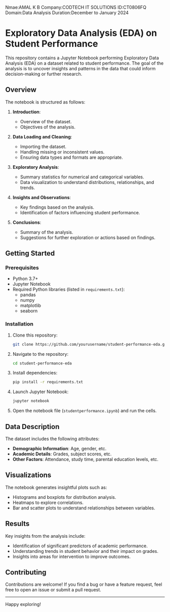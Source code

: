 Nmae:AMAL K B
Company:CODTECH IT SOLUTIONS
ID:CT0806FQ
Domain:Data Analysis
Duration:December to January 2024
# Exploratory Data Analysis (EDA) on Student Performance

This repository contains a Jupyter Notebook performing Exploratory Data Analysis (EDA) on a dataset related to student performance. The goal of the analysis is to uncover insights and patterns in the data that could inform decision-making or further research.

## Overview

The notebook is structured as follows:

1. **Introduction**:
   - Overview of the dataset.
   - Objectives of the analysis.

2. **Data Loading and Cleaning**:
   - Importing the dataset.
   - Handling missing or inconsistent values.
   - Ensuring data types and formats are appropriate.

3. **Exploratory Analysis**:
   - Summary statistics for numerical and categorical variables.
   - Data visualization to understand distributions, relationships, and trends.

4. **Insights and Observations**:
   - Key findings based on the analysis.
   - Identification of factors influencing student performance.

5. **Conclusions**:
   - Summary of the analysis.
   - Suggestions for further exploration or actions based on findings.

## Getting Started

### Prerequisites

- Python 3.7+
- Jupyter Notebook
- Required Python libraries (listed in `requirements.txt`):
  - pandas
  - numpy
  - matplotlib
  - seaborn

### Installation

1. Clone this repository:
   ```bash
   git clone https://github.com/yourusername/student-performance-eda.git
   ```

2. Navigate to the repository:
   ```bash
   cd student-performance-eda
   ```

3. Install dependencies:
   ```bash
   pip install -r requirements.txt
   ```

4. Launch Jupyter Notebook:
   ```bash
   jupyter notebook
   ```

5. Open the notebook file (`studentperformance.ipynb`) and run the cells.

## Data Description

The dataset includes the following attributes:

- **Demographic Information**: Age, gender, etc.
- **Academic Details**: Grades, subject scores, etc.
- **Other Factors**: Attendance, study time, parental education levels, etc.

## Visualizations

The notebook generates insightful plots such as:

- Histograms and boxplots for distribution analysis.
- Heatmaps to explore correlations.
- Bar and scatter plots to understand relationships between variables.

## Results

Key insights from the analysis include:

- Identification of significant predictors of academic performance.
- Understanding trends in student behavior and their impact on grades.
- Insights into areas for intervention to improve outcomes.

## Contributing

Contributions are welcome! If you find a bug or have a feature request, feel free to open an issue or submit a pull request.

---

Happy exploring!

